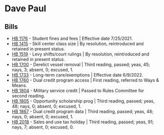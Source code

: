 # Dave Paul
## Bills
* [HB 1176](/bill/2021-22/hb/1176/) - Student fines and fees | Effective date 7/25/2021.
* [HB 1415](/bill/2021-22/hb/1415/) - Skill center class size | By resolution, reintroduced and retained in present status.
* [HB 1519](/bill/2021-22/hb/1519/) - Levy shifts/court rulings | By resolution, reintroduced and retained in present status.
* [HB 1700](/bill/2021-22/hb/1700/) - Derelict vessel removal | Third reading, passed; yeas, 45; nays, 3; absent, 0; excused, 1.
* [HB 1733](/bill/2021-22/hb/1733/) - Long-term care/exemptions | Effective date 6/9/2022.
* [HB 1760](/bill/2021-22/hb/1760/) - Dual credit program access | First reading, referred to Ways & Means.
* [HB 1804](/bill/2021-22/hb/1804/) - Military service credit | Passed to Rules Committee for second reading.
* [HB 1805](/bill/2021-22/hb/1805/) - Opportunity scholarship prog | Third reading, passed; yeas, 48; nays, 0; absent, 0; excused, 1.
* [HB 1867](/bill/2021-22/hb/1867/) - Dual credit program data | Third reading, passed; yeas, 48; nays, 0; absent, 0; excused, 1.
* [HB 2018](/bill/2021-22/hb/2018/) - Sales and use tax holiday | Third reading, passed; yeas, 91; nays, 7; absent, 0; excused, 0.
